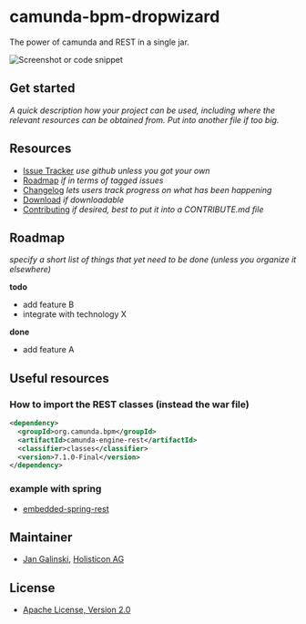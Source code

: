 # camunda-bpm-dropwizard

The power of camunda and REST in a single jar.

![Screenshot or code snippet](http://placehold.it/550x350&text=Image%20or%20code%20snippet%20if%20applicable)


## Get started

_A quick description how your project can be used, including where the relevant resources can be obtained from.
Put into another file if too big._


## Resources

* [Issue Tracker](link-to-issue-tracker) _use github unless you got your own_
* [Roadmap](link-to-issue-tracker-filter) _if in terms of tagged issues_
* [Changelog](link-to-changelog) _lets users track progress on what has been happening_
* [Download](link-to-downloadable-archive) _if downloadable_
* [Contributing](link-to-contribute-guide) _if desired, best to put it into a CONTRIBUTE.md file_


## Roadmap

_specify a short list of things that yet need to be done (unless you organize it elsewhere)_

**todo**
- add feature B
- integrate with technology X

**done**
- add feature A

## Useful resources

### How to import the REST classes (instead the war file)

```xml
<dependency> 
  <groupId>org.camunda.bpm</groupId> 
  <artifactId>camunda-engine-rest</artifactId> 
  <classifier>classes</classifier> 
  <version>7.1.0-Final</version> 
</dependency> 
```

### example with spring

* [embedded-spring-rest](https://github.com/camunda/camunda-bpm-examples/tree/master/deployment/embedded-spring-rest)

## Maintainer

* [Jan Galinski](https://githaub.com/jangalinski), [Holisticon AG](http://www.holisticon.de/)


## License

* [Apache License, Version 2.0](./LICENSE)
